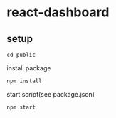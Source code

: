 # react-dashboard



## setup

```
cd public
```

install package

```
npm install
```

start script(see package.json)

```
npm start
```


